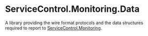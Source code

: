 # ServiceControl.Monitoring.Data

A library providing the wire format protocols and the data structures required to report to [ServiceControl.Monitoring](https://github.com/Particular/ServiceControl.Monitoring).

